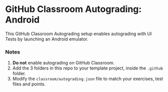# GitHub Classroom Autograding: Android
This GitHub Classroom Autograding setup enables autograding with UI Tests by launching an Android emulator.

### Notes
1. **Do not** enable  autograding on GitHub Classroom.
2. Add the 3 folders in this repo to your template project, inside the `.github` folder.
3. Modify the `classroom/autograding.json` file to match your exercises, test files and points.

